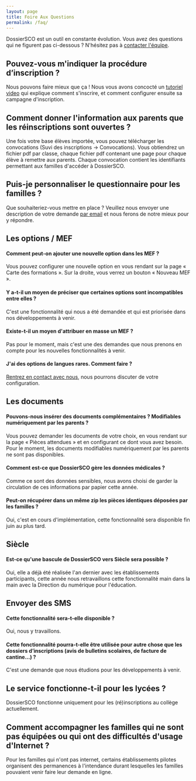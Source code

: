 ```yaml
---
layout: page
title: Foire Aux Questions
permalink: /faq/
---
```


DossierSCO est un outil en constante évolution.
Vous avez des questions qui ne figurent pas ci-dessous ? N'hésitez pas à [contacter l'équipe](mailto:equipe@dossiersco.fr).

## Pouvez-vous m'indiquer la procédure d’inscription ?
Nous pouvons faire mieux que ça ! Nous vous avons concocté un [tutoriel video](https://blog.dossiersco.fr/tutoriel/) qui explique comment s'inscrire, et comment configurer ensuite sa campagne d'inscription.

## Comment donner l'information aux parents que les réinscriptions sont ouvertes ?
Une fois votre base élèves importée, vous pouvez télécharger les convocations (Suvi des inscriptions -> Convocations). Vous obtiendrez un fichier pdf par classe, chaque fichier pdf contenant une page pour chaque élève à remettre aux parents. Chaque convocation contient les identifiants permettant aux familles d'accéder à DossierSCO.

## Puis-je personnaliser le questionnaire pour les familles ?
Que souhaiteriez-vous mettre en place ?
Veuillez nous envoyer une description de votre demande [par email](mailto:equipe@dossiersco.fr) et nous ferons de notre mieux pour y répondre.

## Les options / MEF
#### Comment peut-on ajouter une nouvelle option dans les MEF ?
Vous pouvez configurer une nouvelle option en vous rendant sur la page « Carte des formations ». Sur la droite, vous verrez un bouton « Nouveau MEF ».

#### Y a-t-il un moyen de préciser que certaines options sont incompatibles entre elles ?
C'est une fonctionnalité qui nous a été demandée et qui est priorisée dans nos développements à venir.

#### Existe-t-il un moyen d'attribuer en masse un MEF ?
Pas pour le moment, mais c'est une des demandes que nous prenons en compte pour les nouvelles fonctionnalités à venir.

#### J'ai des options de langues rares. Comment faire ?
[Rentrez en contact avec nous](mailto:equipe@dossiersco.fr), nous pourrons discuter de votre configuration.

## Les documents
#### Pouvons-nous insérer des documents complémentaires ? Modifiables numériquement par les parents ?
Vous pouvez demander les documents de votre choix, en vous rendant sur la page « Pièces attendues » et en configurant ce dont vous avez besoin. Pour le moment, les documents modifiables numériquement par les parents ne sont pas disponibles.

#### Comment est-ce que DossierSCO gère les données médicales ?
Comme ce sont des données sensibles, nous avons choisi de garder la circulation de ces informations par papier cette année.

#### Peut-on récupérer dans un même zip les pièces identiques déposées par les familles ?
Oui, c'est en cours d'implémentation, cette fonctionnalité sera disponible fin juin au plus tard.

## Siècle
#### Est-ce qu'une bascule de DossierSCO vers Siècle sera possible ?
Oui, elle a déjà été réalisée l'an dernier avec les établissements participants, cette année nous retravaillons cette fonctionnalité main dans la main avec la Direction du numérique pour l'éducation.

## Envoyer des SMS
#### Cette fonctionnalité sera-t-elle disponible ?
Oui, nous y travaillons.

#### Cette fonctionnalité pourra-t-elle être utilisée pour autre chose que les dossiers d’inscriptions (avis de bulletins scolaires, de facture de cantine…) ?
C'est une demande que nous étudions pour les développements à venir.

## Le service fonctionne-t-il pour les lycées ?
DossierSCO fonctionne uniquement pour les (ré)inscriptions au collège actuellement.

## Comment accompagner les familles qui ne sont pas équipées ou qui ont des difficultés d'usage d'Internet ?
Pour les familles qui n'ont pas internet, certains établissements pilotes organisent des permanences à l'intendance durant lesquelles les familles pouvaient venir faire leur demande en ligne. 
